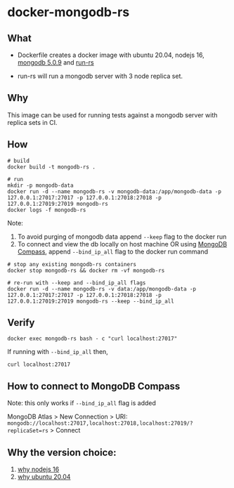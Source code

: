 # docker-mongodb-rs

## What

* Dockerfile creates a docker image with ubuntu 20.04, nodejs 16, [mongodb 5.0.9][mongodb-community-ubuntu] and [run-rs][run-rs]

* run-rs will run a mongodb server with 3 node replica set.

## Why

This image can be used for running tests against a mongodb server with replica sets in CI.

## How

```shell
# build
docker build -t mongodb-rs .

# run
mkdir -p mongodb-data
docker run -d --name mongodb-rs -v mongodb-data:/app/mongodb-data -p 127.0.0.1:27017:27017 -p 127.0.0.1:27018:27018 -p 127.0.0.1:27019:27019 mongodb-rs
docker logs -f mongodb-rs
```

Note: 

1. To avoid purging of mongodb data append `--keep` flag to the docker run
2. To connect and view the db locally on host machine OR using [MongoDB Compass][mongodb-compass], append `--bind_ip_all` flag to the docker run command

```shell
# stop any existing mongodb-rs containers
docker stop mongodb-rs && docker rm -vf mongodb-rs

# re-run with --keep and --bind_ip_all flags
docker run -d --name mongodb-rs -v data:/app/mongodb-data -p 127.0.0.1:27017:27017 -p 127.0.0.1:27018:27018 -p 127.0.0.1:27019:27019 mongodb-rs --keep --bind_ip_all
```

## Verify

```shell
docker exec mongodb-rs bash - c "curl localhost:27017"
```

If running with `--bind_ip_all` then,

```shell
curl localhost:27017
```

## How to connect to MongoDB Compass

Note: this only works if `--bind_ip_all` flag is added

MongoDB Atlas > New Connection > URI: `mongodb://localhost:27017,localhost:27018,localhost:27019/?replicaSet=rs` > Connect

## Why the version choice:

1. [why nodejs 16](https://github.com/vkarpov15/run-rs/issues/62#issuecomment-1159359964)
2. [why ubuntu 20.04](https://www.mongodb.com/docs/manual/administration/production-notes/#platform-support-matrix)

[run-rs]:https://github.com/vkarpov15/run-rs
[mongodb-community-ubuntu]:https://www.mongodb.com/docs/manual/tutorial/install-mongodb-on-ubuntu
[mongodb-compass]:https://www.mongodb.com/products/compass